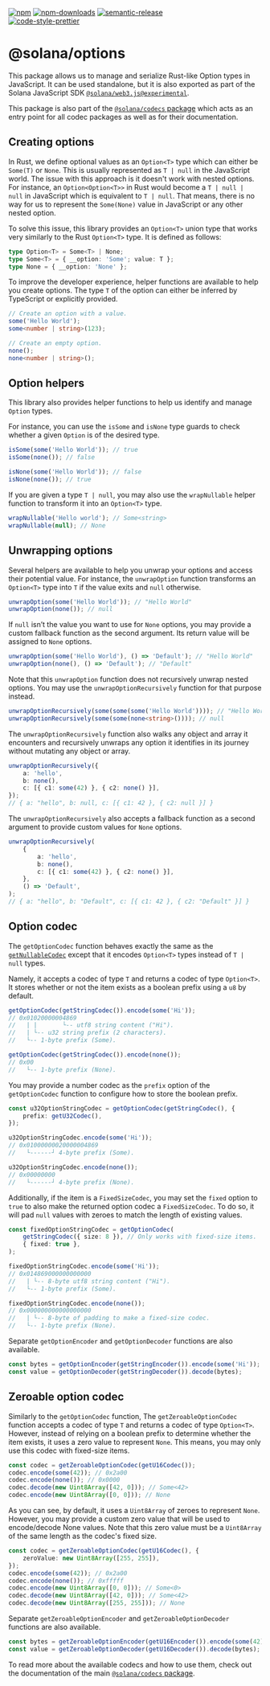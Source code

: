 [![npm][npm-image]][npm-url]
[![npm-downloads][npm-downloads-image]][npm-url]
[![semantic-release][semantic-release-image]][semantic-release-url]
<br />
[![code-style-prettier][code-style-prettier-image]][code-style-prettier-url]

[code-style-prettier-image]: https://img.shields.io/badge/code_style-prettier-ff69b4.svg?style=flat-square
[code-style-prettier-url]: https://github.com/prettier/prettier
[npm-downloads-image]: https://img.shields.io/npm/dm/@solana/options/experimental.svg?style=flat
[npm-image]: https://img.shields.io/npm/v/@solana/options/experimental.svg?style=flat
[npm-url]: https://www.npmjs.com/package/@solana/options/v/experimental
[semantic-release-image]: https://img.shields.io/badge/%20%20%F0%9F%93%A6%F0%9F%9A%80-semantic--release-e10079.svg
[semantic-release-url]: https://github.com/semantic-release/semantic-release

# @solana/options

This package allows us to manage and serialize Rust-like Option types in JavaScript. It can be used standalone, but it is also exported as part of the Solana JavaScript SDK [`@solana/web3.js@experimental`](https://github.com/solana-labs/solana-web3.js/tree/master/packages/library).

This package is also part of the [`@solana/codecs` package](https://github.com/solana-labs/solana-web3.js/tree/master/packages/codecs) which acts as an entry point for all codec packages as well as for their documentation.

## Creating options

In Rust, we define optional values as an `Option<T>` type which can either be `Some(T)` or `None`. This is usually represented as `T | null` in the JavaScript world. The issue with this approach is it doesn't work with nested options. For instance, an `Option<Option<T>>` in Rust would become a `T | null | null` in JavaScript which is equivalent to `T | null`. That means, there is no way for us to represent the `Some(None)` value in JavaScript or any other nested option.

To solve this issue, this library provides an `Option<T>` union type that works very similarly to the Rust `Option<T>` type. It is defined as follows:

```ts
type Option<T> = Some<T> | None;
type Some<T> = { __option: 'Some'; value: T };
type None = { __option: 'None' };
```

To improve the developer experience, helper functions are available to help you create options. The type `T` of the option can either be inferred by TypeScript or explicitly provided.

```ts
// Create an option with a value.
some('Hello World');
some<number | string>(123);

// Create an empty option.
none();
none<number | string>();
```

## Option helpers

This library also provides helper functions to help us identify and manage `Option` types.

For instance, you can use the `isSome` and `isNone` type guards to check whether a given `Option` is of the desired type.

```ts
isSome(some('Hello World')); // true
isSome(none()); // false

isNone(some('Hello World')); // false
isNone(none()); // true
```

If you are given a type `T | null`, you may also use the `wrapNullable` helper function to transform it into an `Option<T>` type.

```ts
wrapNullable('Hello world'); // Some<string>
wrapNullable(null); // None
```

## Unwrapping options

Several helpers are available to help you unwrap your options and access their potential value. For instance, the `unwrapOption` function transforms an `Option<T>` type into `T` if the value exits and `null` otherwise.

```ts
unwrapOption(some('Hello World')); // "Hello World"
unwrapOption(none()); // null
```

If `null` isn’t the value you want to use for `None` options, you may provide a custom fallback function as the second argument. Its return value will be assigned to `None` options.

```ts
unwrapOption(some('Hello World'), () => 'Default'); // "Hello World"
unwrapOption(none(), () => 'Default'); // "Default"
```

Note that this `unwrapOption` function does not recursively unwrap nested options. You may use the `unwrapOptionRecursively` function for that purpose instead.

```ts
unwrapOptionRecursively(some(some(some('Hello World')))); // "Hello World"
unwrapOptionRecursively(some(some(none<string>()))); // null
```

The `unwrapOptionRecursively` function also walks any object and array it encounters and recursively unwraps any option it identifies in its journey without mutating any object or array.

```ts
unwrapOptionRecursively({
    a: 'hello',
    b: none(),
    c: [{ c1: some(42) }, { c2: none() }],
});
// { a: "hello", b: null, c: [{ c1: 42 }, { c2: null }] }
```

The `unwrapOptionRecursively` also accepts a fallback function as a second argument to provide custom values for `None` options.

```ts
unwrapOptionRecursively(
    {
        a: 'hello',
        b: none(),
        c: [{ c1: some(42) }, { c2: none() }],
    },
    () => 'Default',
);
// { a: "hello", b: "Default", c: [{ c1: 42 }, { c2: "Default" }] }
```

## Option codec

The `getOptionCodec` function behaves exactly the same as the [`getNullableCodec`](https://github.com/solana-labs/solana-web3.js/tree/master/packages/codecs-data-structures#nullable-codec) except that it encodes `Option<T>` types instead of `T | null` types.

Namely, it accepts a codec of type `T` and returns a codec of type `Option<T>`. It stores whether or not the item exists as a boolean prefix using a `u8` by default.

```ts
getOptionCodec(getStringCodec()).encode(some('Hi'));
// 0x01020000004869
//   | |       └-- utf8 string content ("Hi").
//   | └-- u32 string prefix (2 characters).
//   └-- 1-byte prefix (Some).

getOptionCodec(getStringCodec()).encode(none());
// 0x00
//   └-- 1-byte prefix (None).
```

You may provide a number codec as the `prefix` option of the `getOptionCodec` function to configure how to store the boolean prefix.

```ts
const u32OptionStringCodec = getOptionCodec(getStringCodec(), {
    prefix: getU32Codec(),
});

u32OptionStringCodec.encode(some('Hi'));
// 0x01000000020000004869
//   └------┘ 4-byte prefix (Some).

u32OptionStringCodec.encode(none());
// 0x00000000
//   └------┘ 4-byte prefix (None).
```

Additionally, if the item is a `FixedSizeCodec`, you may set the `fixed` option to `true` to also make the returned option codec a `FixedSizeCodec`. To do so, it will pad `null` values with zeroes to match the length of existing values.

```ts
const fixedOptionStringCodec = getOptionCodec(
    getStringCodec({ size: 8 }), // Only works with fixed-size items.
    { fixed: true },
);

fixedOptionStringCodec.encode(some('Hi'));
// 0x014869000000000000
//   | └-- 8-byte utf8 string content ("Hi").
//   └-- 1-byte prefix (Some).

fixedOptionStringCodec.encode(none());
// 0x000000000000000000
//   | └-- 8-byte of padding to make a fixed-size codec.
//   └-- 1-byte prefix (None).
```

Separate `getOptionEncoder` and `getOptionDecoder` functions are also available.

```ts
const bytes = getOptionEncoder(getStringEncoder()).encode(some('Hi'));
const value = getOptionDecoder(getStringDecoder()).decode(bytes);
```

## Zeroable option codec

Similarly to the `getOptionCodec` function, The `getZeroableOptionCodec` function accepts a codec of type `T` and returns a codec of type `Option<T>`. However, instead of relying on a boolean prefix to determine whether the item exists, it uses a zero value to represent `None`. This means, you may only use this codec with fixed-size items.

```ts
const codec = getZeroableOptionCodec(getU16Codec());
codec.encode(some(42)); // 0x2a00
codec.encode(none()); // 0x0000
codec.decode(new Uint8Array([42, 0])); // Some<42>
codec.encode(new Uint8Array([0, 0])); // None
```

As you can see, by default, it uses a `Uint8Array` of zeroes to represent `None`. However, you may provide a custom zero value that will be used to encode/decode None values. Note that this zero value must be a `Uint8Array` of the same length as the codec's fixed size.

```ts
const codec = getZeroableOptionCodec(getU16Codec(), {
    zeroValue: new Uint8Array([255, 255]),
});
codec.encode(some(42)); // 0x2a00
codec.encode(none()); // 0xfffff
codec.encode(new Uint8Array([0, 0])); // Some<0>
codec.decode(new Uint8Array([42, 0])); // Some<42>
codec.decode(new Uint8Array([255, 255])); // None
```

Separate `getZeroableOptionEncoder` and `getZeroableOptionDecoder` functions are also available.

```ts
const bytes = getZeroableOptionEncoder(getU16Encoder()).encode(some(42));
const value = getZeroableOptionDecoder(getU16Decoder()).decode(bytes);
```

To read more about the available codecs and how to use them, check out the documentation of the main [`@solana/codecs` package](https://github.com/solana-labs/solana-web3.js/tree/master/packages/codecs).
